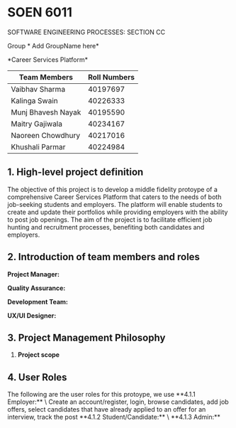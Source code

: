 # SOEN 6011

SOFTWARE ENGINEERING PROCESSES: SECTION CC

Group \* Add GroupName here\*

\*Career Services Platform*

| Team Members | Roll Numbers |
| --- | --- |
| Vaibhav Sharma | 40197697 |
| Kalinga Swain | 40226333 |
| Munj Bhavesh Nayak | 40195590 |
| Maitry Gajiwala | 40234167 |
| Naoreen Chowdhury | 40217016 |
| Khushali Parmar | 40224984 |


<h2>1. High-level project definition</h2>
The objective of this project is to develop a middle fidelity protoype of a comprehensive Career Services Platform that caters to the needs of both job-seeking students and employers. The platform will enable students to create and update their portfolios while providing employers with the ability to post job openings. The aim of the project is to facilitate efficient job hunting and recruitment processes, benefiting both candidates and employers.





<h2>2. Introduction of team members and roles</h2>

**Project Manager:**

**Quality Assurance:**

**Development Team:**

**UX/UI Designer:**

<h2>3. Project Management Philosophy</h2>

1. **Project scope**
<h2>4. User Roles</h2>
The following are the user roles for this protoype, we use 
**4.1.1 Employer:** \  Create an account/register, login, browse candidates, add job offers, select
candidates that have already applied to an offer for an interview, track the post
**4.1.2 Student/Candidate:** \
**4.1.3 Admin:**
